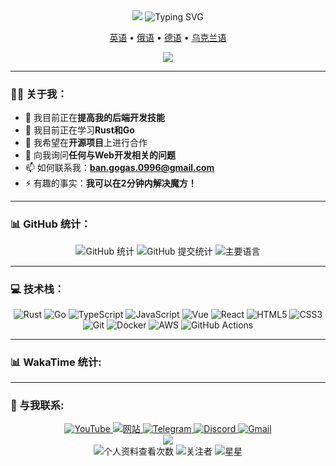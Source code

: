 <div id="header" align="center">
  <img src="https://capsule-render.vercel.app/api?type=wave&color=auto&height=300&section=header&text=Vladimir%20Banov&fontSize=90" />
  <img src="https://readme-typing-svg.herokuapp.com?font=Fira+Code&pause=1000&color=F7F7F7&center=true&vCenter=true&width=435&lines=全栈开发人员;开源爱好者;总是在学习新事物;Rust+和+TypeScript+爱好者;构建未来;用代码解决问题;创造惊人的体验" alt="Typing SVG" />
  <p align="center">
    <a href="https://github.com/BANSAFAn/BANSAFAn/blob/main/README.md">英语</a> •
    <a href="https://github.com/BANSAFAn/BANSAFAn/blob/main/README.ru.md">俄语</a> •
    <a href="https://github.com/BANSAFAn/BANSAFAn/blob/main/README.de.md">德语</a> •
    <a href="https://github.com/BANSAFAn/BANSAFAn/blob/main/README.uk.md">乌克兰语</a>
  </p>
</div>

<div align="center">
  <img src="https://user-images.githubusercontent.com/73097560/115834477-dbab4500-a447-11eb-908a-139a6edaec5c.gif">
</div>

---

### 👨‍💻 关于我：

- 🔭 我目前正在**提高我的后端开发技能**
- 🌱 我目前正在学习**Rust和Go**
- 👯 我希望在**开源项目**上进行合作
- 💬 向我询问**任何与Web开发相关的问题**
- 📫 如何联系我：**ban.gogas.0996@gmail.com**
- ⚡ 有趣的事实：**我可以在2分钟内解决魔方！**

---

### 📊 GitHub 统计：

<div align="center">
  <img src="https://github-readme-stats.vercel.app/api?username=BANSAFAn&show_icons=true&theme=dark&hide_border=true&count_private=true" alt="GitHub 统计"/>
  <img src="https://github-readme-streak-stats.herokuapp.com/?user=BANSAFAn&theme=dark&hide_border=true" alt="GitHub 提交统计"/>
  <img src="https://github-readme-stats.vercel.app/api/top-langs/?username=BANSAFAn&layout=compact&theme=dark&hide_border=true" alt="主要语言"/>
</div>

---

### 💻 技术栈：

<div align="center">
  <img src="https://img.shields.io/badge/Rust-000000?style=for-the-badge&logo=rust&logoColor=white" alt="Rust"/>
  <img src="https://img.shields.io/badge/Go-00ADD8?style=for-the-badge&logo=go&logoColor=white" alt="Go"/>
  <img src="https://img.shields.io/badge/TypeScript-3178C6?style=for-the-badge&logo=typescript&logoColor=white" alt="TypeScript"/>
  <img src="https://img.shields.io/badge/JavaScript-F7DF1E?style=for-the-badge&logo=javascript&logoColor=black" alt="JavaScript"/>
  <img src="https://img.shields.io/badge/Vue.js-4FC08D?style=for-the-badge&logo=vue.js&logoColor=white" alt="Vue"/>
  <img src="https://img.shields.io/badge/React-61DAFB?style=for-the-badge&logo=react&logoColor=black" alt="React"/>
  <img src="https://img.shields.io/badge/HTML5-E34F26?style=for-the-badge&logo=html5&logoColor=white" alt="HTML5"/>
  <img src="https://img.shields.io/badge/CSS3-1572B6?style=for-the-badge&logo=css3&logoColor=white" alt="CSS3"/>
  <img src="https://img.shields.io/badge/Git-F05032?style=for-the-badge&logo=git&logoColor=white" alt="Git"/>
  <img src="https://img.shields.io/badge/Docker-2496ED?style=for-the-badge&logo=docker&logoColor=white" alt="Docker"/>
  <img src="https://img.shields.io/badge/AWS-232F3E?style=for-the-badge&logo=amazon-aws&logoColor=white" alt="AWS"/>
  <img src="https://img.shields.io/badge/GitHub_Actions-2088FF?style=for-the-badge&logo=github-actions&logoColor=white" alt="GitHub Actions"/>
</div>

---

### 📊 WakaTime 统计:

<!-- WAKATIME:START -->
<!-- WAKATIME:END -->

---

### 🤝 与我联系:

<div align="center">
  <a href="https://www.youtube.com/@Baneronetwo" target="_blank">
    <img src="https://img.shields.io/badge/YouTube-FF0000?style=for-the-badge&logo=youtube&logoColor=white" alt="YouTube"/>
  </a>
  <a href="https://baneronetwo.vercel.app/" target="_blank">
    <img src="https://img.shields.io/badge/Website-000000?style=for-the-badge&logo=About.me&logoColor=white" alt="网站"/>
  </a>
  <a href="https://t.me/banliveone" target="_blank">
    <img src="https://img.shields.io/badge/Telegram-2CA5E0?style=for-the-badge&logo=telegram&logoColor=white" alt="Telegram"/>
  </a>
  <a href="https://rebrand.ly/liveone" target="_blank">
    <img src="https://img.shields.io/badge/Discord-5865F2?style=for-the-badge&logo=discord&logoColor=white" alt="Discord"/>
  </a>
  <a href="mailto:ban.gogas.0996@gmail.com">
    <img src="https://img.shields.io/badge/Gmail-D14836?style=for-the-badge&logo=gmail&logoColor=white" alt="Gmail"/>
  </a>
</div>





<div align="center">
  <img src="https://user-images.githubusercontent.com/73097560/115834477-dbab4500-a447-11eb-908a-139a6edaec5c.gif">
</div>

<div align="center">
  <img src="https://profile-counter.glitch.me/BANSAFAn/count.svg" alt="个人资料查看次数"/>
  <img src="https://img.shields.io/github/followers/BANSAFAn?label=关注者&style=social&logo=github" alt="关注者"/>
  <img src="https://img.shields.io/github/stars/BANSAFAn?label=星星&style=social&logo=github" alt="星星"/>
</div>
